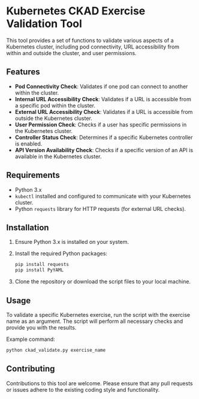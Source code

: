 # Kubernetes CKAD Exercise Validation Tool

This tool provides a set of functions to validate various aspects of a Kubernetes cluster, including pod connectivity, URL accessibility from within and outside the cluster, and user permissions.

## Features

- **Pod Connectivity Check**: Validates if one pod can connect to another within the cluster.
- **Internal URL Accessibility Check**: Validates if a URL is accessible from a specific pod within the cluster.
- **External URL Accessibility Check**: Validates if a URL is accessible from outside the Kubernetes cluster.
- **User Permission Check**: Checks if a user has specific permissions in the Kubernetes cluster.
- **Controller Status Check**: Determines if a specific Kubernetes controller is enabled.
- **API Version Availability Check**: Checks if a specific version of an API is available in the Kubernetes cluster.

## Requirements

- Python 3.x
- `kubectl` installed and configured to communicate with your Kubernetes cluster.
- Python `requests` library for HTTP requests (for external URL checks).

## Installation

1. Ensure Python 3.x is installed on your system.
2. Install the required Python packages:
   
   ```bash
   pip install requests
   pip install PyYAML
   ```

3. Clone the repository or download the script files to your local machine.

## Usage

To validate a specific Kubernetes exercise, run the script with the exercise name as an argument. The script will perform all necessary checks and provide you with the results.

Example command:

```bash
python ckad_validate.py exercise_name
```

## Contributing

Contributions to this tool are welcome. Please ensure that any pull requests or issues adhere to the existing coding style and functionality.

